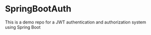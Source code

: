 # SpringBootAuth

This is a demo repo for a JWT authentication and authorization system using Spring Boot
